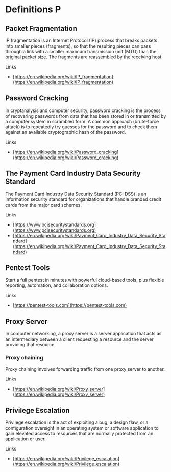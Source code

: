 # Definitions P

## Packet Fragmentation
IP fragmentation is an Internet Protocol (IP) process that breaks packets into smaller pieces (fragments), so that the resulting pieces can pass through a link with a smaller maximum transmission unit (MTU) than the original packet size.
The fragments are reassembled by the receiving host.

Links
- [https://en.wikipedia.org/wiki/IP_fragmentation](https://en.wikipedia.org/wiki/IP_fragmentation)

## Password Cracking
In cryptanalysis and computer security, password cracking is the process of recovering passwords from data that has been stored in or transmitted by a computer system in scrambled form.
A common approach (brute-force attack) is to repeatedly try guesses for the password and to check them against an available cryptographic hash of the password.

Links
- [https://en.wikipedia.org/wiki/Password_cracking](https://en.wikipedia.org/wiki/Password_cracking)

## The Payment Card Industry Data Security Standard
The Payment Card Industry Data Security Standard (PCI DSS) is an information security standard for organizations that handle branded credit cards from the major card schemes.

Links
- [https://www.pcisecuritystandards.org](https://www.pcisecuritystandards.org)
- [https://en.wikipedia.org/wiki/Payment_Card_Industry_Data_Security_Standard](https://en.wikipedia.org/wiki/Payment_Card_Industry_Data_Security_Standard)

## Pentest Tools
Start a full pentest in minutes with powerful cloud-based tools, plus flexible reporting, automation, and collaboration options.

Links
- [https://pentest-tools.com](https://pentest-tools.com)

## Proxy Server
In computer networking, a proxy server is a server application that acts as an intermediary between a client requesting a resource and the server providing that resource.

### Proxy chaining
Proxy chaining involves forwarding traffic from one proxy server to another.
 
Links
- [https://en.wikipedia.org/wiki/Proxy_server](https://en.wikipedia.org/wiki/Proxy_server)

## Privilege Escalation
Privilege escalation is the act of exploiting a bug, a design flaw, or a configuration oversight in an operating system or software application to gain elevated access to resources that are normally protected from an application or user.

Links
- [https://en.wikipedia.org/wiki/Privilege_escalation](https://en.wikipedia.org/wiki/Privilege_escalation)
